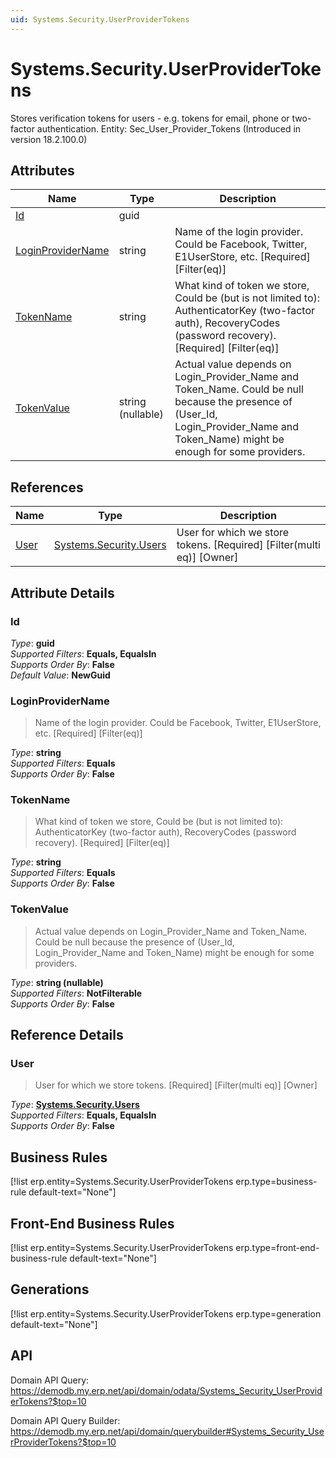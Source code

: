 ```yaml
---
uid: Systems.Security.UserProviderTokens
---
```

# Systems.Security.UserProviderTokens

Stores verification tokens for users - e.g. tokens for email, phone or two-factor authentication. Entity: Sec_User_Provider_Tokens (Introduced in version 18.2.100.0)

## Attributes

| Name | Type | Description |
| ---- | ---- | --- |
| [Id](Systems.Security.UserProviderTokens.md#Id) | guid |  
| [LoginProviderName](Systems.Security.UserProviderTokens.md#LoginProviderName) | string | Name of the login provider. Could be Facebook, Twitter, E1UserStore, etc. [Required] [Filter(eq)] 
| [TokenName](Systems.Security.UserProviderTokens.md#TokenName) | string | What kind of token we store, Could be (but is not limited to): AuthenticatorKey (two-factor auth), RecoveryCodes (password recovery). [Required] [Filter(eq)] 
| [TokenValue](Systems.Security.UserProviderTokens.md#TokenValue) | string (nullable) | Actual value depends on Login_Provider_Name and Token_Name. Could be null because the presence of (User_Id, Login_Provider_Name and Token_Name) might be enough for some providers. 

## References

| Name | Type | Description |
| ---- | ---- | --- |
| [User](Systems.Security.UserProviderTokens.md#User) | [Systems.Security.Users](Systems.Security.Users.md) | User for which we store tokens. [Required] [Filter(multi eq)] [Owner] |


## Attribute Details

### Id

_Type_: **guid**  
_Supported Filters_: **Equals, EqualsIn**  
_Supports Order By_: **False**  
_Default Value_: **NewGuid**  

### LoginProviderName

> Name of the login provider. Could be Facebook, Twitter, E1UserStore, etc. [Required] [Filter(eq)]

_Type_: **string**  
_Supported Filters_: **Equals**  
_Supports Order By_: **False**  

### TokenName

> What kind of token we store, Could be (but is not limited to): AuthenticatorKey (two-factor auth), RecoveryCodes (password recovery). [Required] [Filter(eq)]

_Type_: **string**  
_Supported Filters_: **Equals**  
_Supports Order By_: **False**  

### TokenValue

> Actual value depends on Login_Provider_Name and Token_Name. Could be null because the presence of (User_Id, Login_Provider_Name and Token_Name) might be enough for some providers.

_Type_: **string (nullable)**  
_Supported Filters_: **NotFilterable**  
_Supports Order By_: **False**  


## Reference Details

### User

> User for which we store tokens. [Required] [Filter(multi eq)] [Owner]

_Type_: **[Systems.Security.Users](Systems.Security.Users.md)**  
_Supported Filters_: **Equals, EqualsIn**  
_Supports Order By_: **False**  



## Business Rules

[!list erp.entity=Systems.Security.UserProviderTokens erp.type=business-rule default-text="None"]

## Front-End Business Rules

[!list erp.entity=Systems.Security.UserProviderTokens erp.type=front-end-business-rule default-text="None"]

## Generations

[!list erp.entity=Systems.Security.UserProviderTokens erp.type=generation default-text="None"]

## API

Domain API Query:
<https://demodb.my.erp.net/api/domain/odata/Systems_Security_UserProviderTokens?$top=10>

Domain API Query Builder:
<https://demodb.my.erp.net/api/domain/querybuilder#Systems_Security_UserProviderTokens?$top=10>

